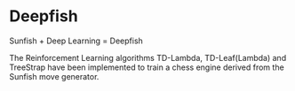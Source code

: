 # Deepfish

Sunfish + Deep Learning = Deepfish

The Reinforcement Learning algorithms TD-Lambda, TD-Leaf(Lambda) and TreeStrap have been implemented to train a chess engine derived from the Sunfish move generator.
